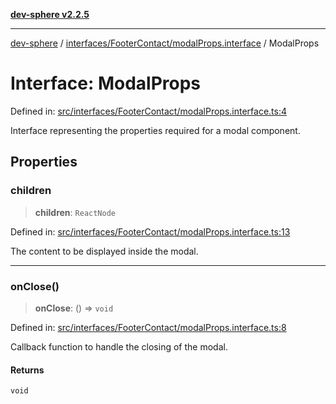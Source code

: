 [**dev-sphere v2.2.5**](../../../../README.md)

***

[dev-sphere](../../../../modules.md) / [interfaces/FooterContact/modalProps.interface](../README.md) / ModalProps

# Interface: ModalProps

Defined in: [src/interfaces/FooterContact/modalProps.interface.ts:4](https://github.com/DumbNoxx/DevSphere/blob/eb3f80846f33282f6e0329ed2bac1585e686cd76/src/interfaces/FooterContact/modalProps.interface.ts#L4)

Interface representing the properties required for a modal component.

## Properties

### children

> **children**: `ReactNode`

Defined in: [src/interfaces/FooterContact/modalProps.interface.ts:13](https://github.com/DumbNoxx/DevSphere/blob/eb3f80846f33282f6e0329ed2bac1585e686cd76/src/interfaces/FooterContact/modalProps.interface.ts#L13)

The content to be displayed inside the modal.

***

### onClose()

> **onClose**: () => `void`

Defined in: [src/interfaces/FooterContact/modalProps.interface.ts:8](https://github.com/DumbNoxx/DevSphere/blob/eb3f80846f33282f6e0329ed2bac1585e686cd76/src/interfaces/FooterContact/modalProps.interface.ts#L8)

Callback function to handle the closing of the modal.

#### Returns

`void`
